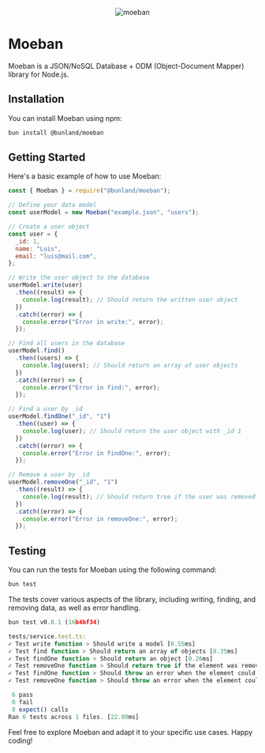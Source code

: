 <p align="center" width="100%">
  <img src="[./icon/icon128.png](https://github.com/Bunland/moeban/assets/29004070/372ced48-4be8-48c3-885e-e690916a7129)" alt="moeban" />
</p>

# Moeban

Moeban is a JSON/NoSQL Database + ODM (Object-Document Mapper) library for
Node.js.

## Installation

You can install Moeban using npm:

```bash
bun install @bunland/moeban
```

## Getting Started

Here's a basic example of how to use Moeban:

```javascript
const { Moeban } = require("@bunland/moeban");

// Define your data model
const userModel = new Moeban("example.json", "users");

// Create a user object
const user = {
  _id: 1,
  name: "Luis",
  email: "luis@mail.com",
};

// Write the user object to the database
userModel.write(user)
  .then((result) => {
    console.log(result); // Should return the written user object
  })
  .catch((error) => {
    console.error("Error in write:", error);
  });

// Find all users in the database
userModel.find()
  .then((users) => {
    console.log(users); // Should return an array of user objects
  })
  .catch((error) => {
    console.error("Error in find:", error);
  });

// Find a user by _id
userModel.findOne("_id", "1")
  .then((user) => {
    console.log(user); // Should return the user object with _id 1
  })
  .catch((error) => {
    console.error("Error in findOne:", error);
  });

// Remove a user by _id
userModel.removeOne("_id", "1")
  .then((result) => {
    console.log(result); // Should return true if the user was removed
  })
  .catch((error) => {
    console.error("Error in removeOne:", error);
  });
```

## Testing

You can run the tests for Moeban using the following command:

```bash
bun test
```

The tests cover various aspects of the library, including writing, finding, and
removing data, as well as error handling.

```javascript
bun test v0.8.1 (16b4bf34)

tests/service.test.ts:
✓ Test write function > Should write a model [0.55ms]
✓ Test find function > Should return an array of objects [0.35ms]
✓ Test findOne function > Should return an object [0.26ms]
✓ Test removeOne function > Should return true if the element was removed [0.50ms]
✓ Test findOne function > Should throw an error when the element could not be found [0.26ms]
✓ Test removeOne function > Should throw an error when the element could not be deleted [0.12ms]

 6 pass
 0 fail
 8 expect() calls
Ran 6 tests across 1 files. [22.00ms]
```

Feel free to explore Moeban and adapt it to your specific use cases. Happy
coding!
